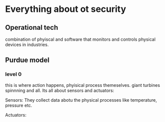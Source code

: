 # Everything about ot security 


## Operational tech

combination of phyiscal and software that monitors and controls physical devices in industries. 

## Purdue model

### level 0

this is where action happens, phyisical process themeselves. giant turbines spinnning and all. Its all about sensors and actuators:

Sensors: They collect data abotu the physical processes like temperature, pressure etc.

Actuators: 